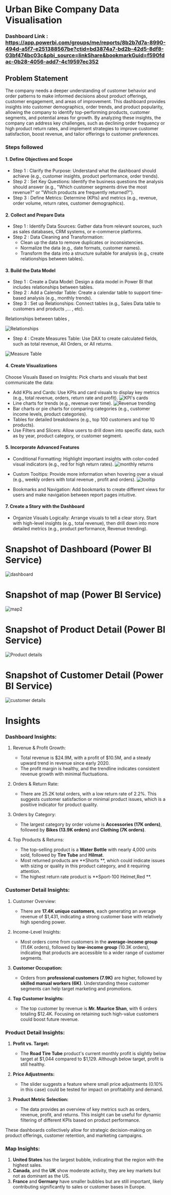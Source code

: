 
# Urban Bike Company Data Visualisation

### Dashboard Link : https://app.powerbi.com/groups/me/reports/8b2b7d7a-8990-494d-a5f7-e251388567be?ctid=bd3874a7-bd2b-42d5-8df8-03bf474bc03c&pbi_source=linkShare&bookmarkGuid=f590fdac-0b28-4056-add7-4c19597ec352

## Problem Statement

The company needs a deeper understanding of customer behavior and order patterns to make informed decisions about product offerings, customer engagement, and areas of improvement. This dashboard provides insights into customer demographics, order trends, and product popularity, allowing the company to identify top-performing products, customer segments, and potential areas for growth. By analyzing these insights, the company can address key challenges, such as declining order frequency or high product return rates, and implement strategies to improve customer satisfaction, boost revenue, and tailor offerings to customer preferences. 


### Steps followed 


#### 1. Define Objectives and Scope
- Step 1 : Clarify the Purpose: Understand what the dashboard should achieve (e.g., customer insights, product performance, order trends).
- Step 2 : Set Key Questions: Identify the business questions the analysis should answer (e.g., "Which customer segments drive the most revenue?" or "Which products are frequently returned?").
- Step 3 : Define Metrics: Determine (KPIs) and metrics (e.g., revenue, order volume, return rates, customer demographics).

#### 2. Collect and Prepare Data
- Step 1 : Identify Data Sources: Gather data from relevant sources, such as sales databases, CRM systems, or e-commerce platforms.
- Step 2 : Data Cleaning and Transformation: 
  - Clean up the data to remove duplicates or inconsistencies.
  - Normalize the data (e.g., date formats, customer names).
  - Transform the data into a structure suitable for analysis (e.g., create relationships between tables).
#### 3. Build the Data Model
- Step 1 : Create a Data Model: Design a data model in Power BI that includes relationships between tables.
- Step 2 : Add a Calendar Table: Create a calendar table to support time-based analysis (e.g., monthly trends).
- Step 3 : Set up Relationships: Connect tables (e.g., Sales Data table  to customers and products ,... , etc).

Relationships between tables ,

![Relationships](https://github.com/user-attachments/assets/a8da1a72-313e-4d19-91cd-595ee505e0b1)

- Step 4 : Create Measures Table: Use DAX to create calculated fields, such as total revenue, All Orders, or All returns.

![Measure Table](https://github.com/user-attachments/assets/44ae71fd-e234-4e3c-a39d-146da48fd6c2)

#### 4. Create Visualizations
Choose Visuals Based on Insights: Pick charts and visuals that best communicate the data:
- Add KPIs and Cards: Use KPIs and card visuals to display key metrics (e.g., total revenue, orders, return rate and profit).
![KPI's cards](https://github.com/user-attachments/assets/d2b96e40-2f26-490c-b396-0ad1a5624cef)
- Line charts for trends (e.g., revenue over time).
![Revenue trending](https://github.com/user-attachments/assets/4adbf77c-9130-45aa-ad49-6c4eac8da5e8)
- Bar charts or pie charts for comparing categories (e.g., customer income levels, product categories).
- Tables for detailed breakdowns (e.g., top 100 customers and top 10 products).
- Use Filters and Slicers: Allow users to drill down into specific data, such as by year, product category, or customer segment.

#### 5. Incorporate Advanced Features
- Conditional Formatting: Highlight important insights with color-coded visual indicators (e.g., red for high return rates).
![monthly returns](https://github.com/user-attachments/assets/193a6241-bb35-452c-b692-3dfac7adf2e6)

- Custom Tooltips: Provide more information when hovering over a visual (e.g., weekly orders with total revenue , profit and orders).
![tooltip](https://github.com/user-attachments/assets/3d10de02-85b1-4be4-a6c9-acb2fdb7a97c)
- Bookmarks and Navigation: Add bookmarks to create different views for users and make navigation between report pages intuitive.

#### 7. Create a Story with the Dashboard
- Organize Visuals Logically: Arrange visuals to tell a clear story. Start with high-level insights (e.g., total revenue), then drill down into more detailed metrics (e.g., product performance, Revenue trending).


# Snapshot of Dashboard (Power BI Service)

![dashboard](https://github.com/user-attachments/assets/9942827b-0325-4212-b2b7-fa5be8119fab)

 
 # Snapshot of map (Power BI Service)
 ![map2](https://github.com/user-attachments/assets/00592889-1594-49df-bf73-911137add340)

# Snapshot of Product Detail (Power BI Service)
![Product details](https://github.com/user-attachments/assets/47664a19-11cf-479a-9235-60d501e98748)


# Snapshot of Customer Detail (Power BI Service)
![customer details](https://github.com/user-attachments/assets/ca72861d-11e5-474f-93ce-d8b8ec642cc5)

# Insights


### Dashboard Insights:
1. Revenue & Profit Growth:
   - Total revenue is $24.9M, with a profit of $10.5M, and a steady upward trend in revenue since early 2020.
   - The profit margin is healthy, and the trendline indicates consistent revenue growth with minimal fluctuations.
   
2. Orders & Return Rate:
   - There are 25.2K total orders, with a low return rate of 2.2%. This suggests customer satisfaction or minimal product issues, which is a positive indicator for product quality.
   
3. Orders by Category:
   - The largest category by order volume is **Accessories (17K orders)**, followed by **Bikes (13.9K orders)** and **Clothing (7K orders)**. 
   
4. Top Products & Returns:
   - The top-selling product is a **Water Bottle** with nearly 4,000 units sold, followed by **Tire Tube** and **Hilmat**.
   - Most returned products are **Shorts **, which could indicate issues with sizing or quality in this product category, and it requiring attention.
   - The highest return rate product is **Sport-100 Helmet,Red **.

### Customer Detail Insights:
1. Customer Overview:
   - There are **17.4K unique customers**, each generating an average revenue of $1,431, indicating a strong customer base with relatively high spending power.
   
2. Income-Level Insights:
   - Most orders come from customers in the **average-income group** (11.6K orders), followed by **low-income group** (10.3K orders), indicating that products are accessible to a wider range of customer segments.
   
3. **Customer Occupation:**
   - Orders from **professional customers (7.9K)** are higher, followed by **skilled manual workers (6K)**. Understanding these customer segments can help target marketing and promotions.
   
4. **Top Customer Insights:**
   - The top customer by revenue is **Mr. Maurice Shan**, with 6 orders totaling $12.4K. Focusing on retaining such high-value customers could boost future revenue.

### **Product Detail Insights:**
1. **Profit vs. Target:**
   - The **Road Tire Tube** product's current monthly profit is slightly below target at $1,044 compared to $1,129. Although below target, profit is still healthy.
   
2. **Price Adjustments:**
   - The slider suggests a feature where small price adjustments (0.10% in this case) could be tested for impact on profitability and demand.

3. **Product Metric Selection:**
   - The data provides an overview of key metrics such as orders, revenue, profit, and returns. This insight can be useful for dynamic filtering of different KPIs based on product performance.

These dashboards collectively allow for strategic decision-making on product offerings, customer retention, and marketing campaigns.

### Map Insights:
1. **United States** has the largest bubble, indicating that the region with the highest sales.
2. **Canada**, and the **UK** show moderate activity,  they are key markets but not as dominant as the US.
3. **France** and **Germany** have smaller bubbles but are still important, likely contributing significantly to sales or customer bases in Europe.
